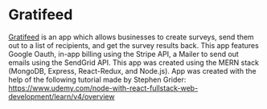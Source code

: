 # Gratifeed

[Gratifeed](https://serene-refuge-90433.herokuapp.com/) is an app which allows businesses to create surveys, send them out to a list of 
recipients, and get the survey results back. This app features Google Oauth, in-app billing 
using the Stripe API, a Mailer to send out emails using the SendGrid API. This app was 
created using the MERN stack (MongoDB, Express, React-Redux, and Node.js). 
App was created with the help of the following tutorial made by Stephen Grider: 
https://www.udemy.com/node-with-react-fullstack-web-development/learn/v4/overview



